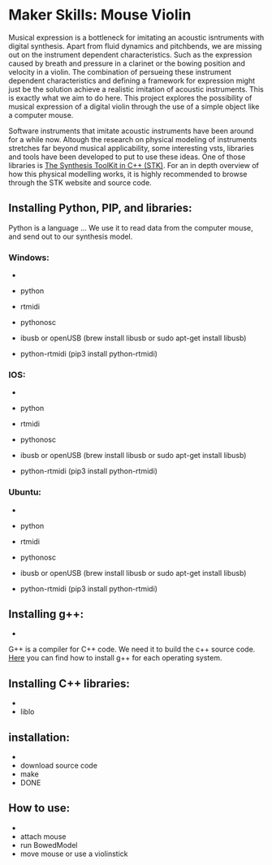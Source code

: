 # Maker Skills: Mouse Violin 

Musical expression is a bottleneck for imitating an acoustic isntruments with digital synthesis. Apart from fluid dynamics and pitchbends, we are missing out on the instrument dependent characteristics. Such as the expression caused by breath and pressure in a clarinet or the bowing position and velocity in a violin. The combination of persueing these instrument dependent characteristics and defining a framework for expression might just be the solution achieve a realistic imitation of acoustic instruments. This is exactly what we aim to do here. This project explores the possibility of musical expression of a digital violin through the use of a simple object like a computer mouse. 

Software instruments that imitate acoustic instruments have been around for a while now. Altough the research on physical modeling of instruments stretches far beyond musical applicability, some interesting vsts, libraries and tools have been developed to put to use these ideas. One of those libraries is [The Synthesis ToolKit in C++ (STK)](https://ccrma.stanford.edu/software/stk/ "The Synthesis ToolKit in C++ (STK)"). For an in depth overview of how this physical modelling works, it is highly recommended to browse through the STK website and source code.

## Installing Python, PIP, and libraries:

Python is a language ... We use it to read data from the computer mouse, and send out to our synthesis model.

### Windows:
-

 - python
 - rtmidi
 - pythonosc
 - ibusb or openUSB (brew install libusb or sudo apt-get install libusb)
 - python-rtmidi (pip3 install python-rtmidi)
 
### IOS:
-

 - python
 - rtmidi
 - pythonosc
 - ibusb or openUSB (brew install libusb or sudo apt-get install libusb)
 - python-rtmidi (pip3 install python-rtmidi)
 
### Ubuntu:
-

 - python
 - rtmidi
 - pythonosc
 - ibusb or openUSB (brew install libusb or sudo apt-get install libusb)
 - python-rtmidi (pip3 install python-rtmidi)

 
## Installing g++:
- 
G++ is a compiler for C++ code. We need it to build the c++ source code. [Here](https://www.cs.odu.edu/~zeil/cs250PreTest/latest/Public/installingACompiler/) you can find how to install g++ for each operating system.


## Installing C++ libraries:
- 
- liblo




## installation:
 - 
 - download source code
 - make
 - DONE
 
## How to use:
- 
- attach mouse
- run BowedModel
- move mouse or use a violinstick

 
